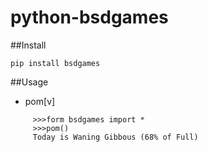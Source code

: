# python-bsdgames

##Install
```
pip install bsdgames
```
##Usage
- pom[v] 
```
     >>>form bsdgames import *
     >>>pom()
     Today is Waning Gibbous (68% of Full)
```

